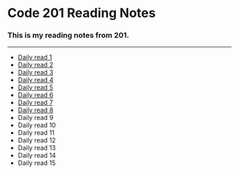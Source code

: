 # Code 201 Reading Notes
### This is my reading notes from 201.
<hr>

- [Daily read 1](daily-01.md)
- [Daily read 2](daily-02.md)
- [Daily read 3](daily-03.md)
- [Daily read 4](daily-04.md)
- [Daily read 5](daily-05.md)
- [Daily read 6](daily-06.md)
- [Daily read 7](daily-07.md)
- [Daily read 8](daily-08.md)
- Daily read 9
- Daily read 10
- Daily read 11
- Daily read 12
- Daily read 13
- Daily read 14
- Daily read 15



